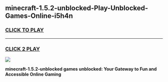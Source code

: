 
## minecraft-1.5.2-unblocked-Play-Unblocked-Games-Online-i5h4n
<h3>
<a href="https://premium76.site?title=minecraft-1.5.2-unblocked&ref=25A">CLICK TO PLAY</a></h3>
<hr>

<h3>
<a href="https://premium76.site?title=minecraft-1.5.2-unblocked&ref=25A">CLICK 2 PLAY</a>
  
</h3>

<a href="https://premium76.site?title=minecraft-1.5.2-unblocked&ref=25A"><img src="https://clearcache.store/games.png"></a>


**minecraft-1.5.2-unblocked games unblocked: Your Gateway to Fun and Accessible Online Gaming**
